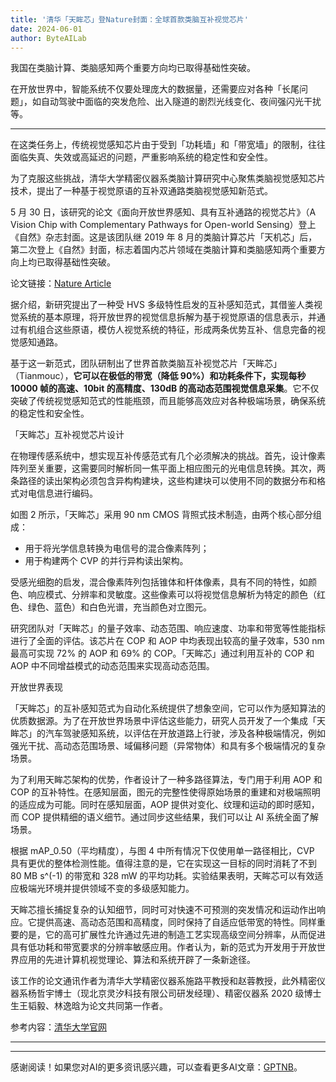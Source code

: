 ```yaml
---
title: '清华「天眸芯」登Nature封面：全球首款类脑互补视觉芯片'
date: 2024-06-01
author: ByteAILab
---
```


我国在类脑计算、类脑感知两个重要方向均已取得基础性突破。

在开放世界中，智能系统不仅要处理庞大的数据量，还需要应对各种「长尾问题」，如自动驾驶中面临的突发危险、出入隧道的剧烈光线变化、夜间强闪光干扰等。

---
在这类任务上，传统视觉感知芯片由于受到「功耗墙」和「带宽墙」的限制，往往面临失真、失效或高延迟的问题，严重影响系统的稳定性和安全性。

为了克服这些挑战，清华大学精密仪器系类脑计算研究中心聚焦类脑视觉感知芯片技术，提出了一种基于视觉原语的互补双通路类脑视觉感知新范式。

5 月 30 日，该研究的论文《面向开放世界感知、具有互补通路的视觉芯片》（A Vision Chip with Complementary Pathways for Open-world Sensing）登上《自然》杂志封面。这是该团队继 2019 年 8 月的类脑计算芯片「天机芯」后，第二次登上《自然》封面，标志着国内芯片领域在类脑计算和类脑感知两个重要方向上均已取得基础性突破。

论文链接：[Nature Article](https://www.nature.com/articles/s41586-024-07358-4)

据介绍，新研究提出了一种受 HVS 多级特性启发的互补感知范式，其借鉴人类视觉系统的基本原理，将开放世界的视觉信息拆解为基于视觉原语的信息表示，并通过有机组合这些原语，模仿人视觉系统的特征，形成两条优势互补、信息完备的视觉感知通路。

基于这一新范式，团队研制出了世界首款类脑互补视觉芯片「天眸芯」（Tianmouc），**它可以在极低的带宽（降低 90%）和功耗条件下，实现每秒 10000 帧的高速、10bit 的高精度、130dB 的高动态范围视觉信息采集**。它不仅突破了传统视觉感知范式的性能瓶颈，而且能够高效应对各种极端场景，确保系统的稳定性和安全性。

「天眸芯」互补视觉芯片设计

在物理传感系统中，想实现互补传感范式有几个必须解决的挑战。首先，设计像素阵列至关重要，这需要同时解析同一焦平面上相应图元的光电信息转换。其次，两条路径的读出架构必须包含异构构建块，这些构建块可以使用不同的数据分布和格式对电信息进行编码。

如图 2 所示，「天眸芯」采用 90 nm CMOS 背照式技术制造，由两个核心部分组成：
- 用于将光学信息转换为电信号的混合像素阵列；
- 用于构建两个 CVP 的并行异构读出架构。

受感光细胞的启发，混合像素阵列包括锥体和杆体像素，具有不同的特性，如颜色、响应模式、分辨率和灵敏度。这些像素可以将视觉信息解析为特定的颜色（红色、绿色、蓝色）和白色光谱，充当颜色对立图元。

研究团队对「天眸芯」的量子效率、动态范围、响应速度、功率和带宽等性能指标进行了全面的评估。该芯片在 COP 和 AOP 中均表现出较高的量子效率，530 nm 最高可实现 72% 的 AOP 和 69% 的 COP。「天眸芯」通过利用互补的 COP 和 AOP 中不同增益模式的动态范围来实现高动态范围。

开放世界表现

「天眸芯」的互补感知范式为自动化系统提供了想象空间，它可以作为感知算法的优质数据源。为了在开放世界场景中评估这些能力，研究人员开发了一个集成「天眸芯」的汽车驾驶感知系统，以评估在开放道路上行驶，涉及各种极端情况，例如强光干扰、高动态范围场景、域偏移问题（异常物体）和具有多个极端情况的复杂场景。

为了利用天眸芯架构的优势，作者设计了一种多路径算法，专门用于利用 AOP 和 COP 的互补特性。在感知层面，图元的完整性使得原始场景的重建和对极端照明的适应成为可能。同时在感知层面，AOP 提供对变化、纹理和运动的即时感知，而 COP 提供精细的语义细节。通过同步这些结果，我们可以让 AI 系统全面了解场景。

根据 mAP_0.50（平均精度），与图 4 中所有情况下仅使用单一路径相比，CVP 具有更优的整体检测性能。值得注意的是，它在实现这一目标的同时消耗了不到 80 MB s^(-1) 的带宽和 328 mW 的平均功耗。实验结果表明，天眸芯可以有效适应极端光环境并提供领域不变的多级感知能力。

天眸芯擅长捕捉复杂的认知细节，同时可对快速不可预测的突发情况和运动作出响应。它提供高速、高动态范围和高精度，同时保持了自适应低带宽的特性。同样重要的是，它的高可扩展性允许通过先进的制造工艺实现高级空间分辨率，从而促进具有低功耗和带宽要求的分辨率敏感应用。作者认为，新的范式为开发用于开放世界应用的先进计算机视觉理论、算法和系统开辟了一条新途径。

该工作的论文通讯作者为清华大学精密仪器系施路平教授和赵蓉教授，此外精密仪器系杨哲宇博士（现北京灵汐科技有限公司研发经理）、精密仪器系 2020 级博士生王韬毅、林逸晗为论文共同第一作者。

参考内容：[清华大学官网](https://www.tsinghua.edu.cn/info/1175/111803.htm)

---
---
感谢阅读！如果您对AI的更多资讯感兴趣，可以查看更多AI文章：[GPTNB](https://gptnb.com)。